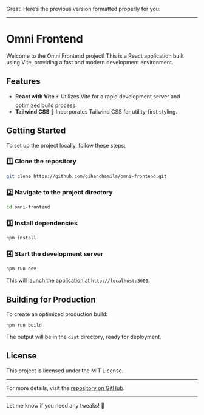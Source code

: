 Great! Here’s the previous version formatted properly for you:  

---

# Omni Frontend  

Welcome to the Omni Frontend project! This is a React application built using Vite, providing a fast and modern development environment.  

## Features  

- **React with Vite** ⚡ Utilizes Vite for a rapid development server and optimized build process.  
- **Tailwind CSS** 🎨 Incorporates Tailwind CSS for utility-first styling.  

## Getting Started  

To set up the project locally, follow these steps:  

### 1️⃣ Clone the repository  

```bash
git clone https://github.com/gihanchamila/omni-frontend.git
```

### 2️⃣ Navigate to the project directory  

```bash
cd omni-frontend
```

### 3️⃣ Install dependencies  

```bash
npm install
```

### 4️⃣ Start the development server  

```bash
npm run dev
```

This will launch the application at `http://localhost:3000`.  

## Building for Production  

To create an optimized production build:  

```bash
npm run build
```

The output will be in the `dist` directory, ready for deployment.  

## License  

This project is licensed under the MIT License.  

---  

For more details, visit the [repository on GitHub](https://github.com/gihanchamila/omni-frontend).  

---

Let me know if you need any tweaks! 🚀
